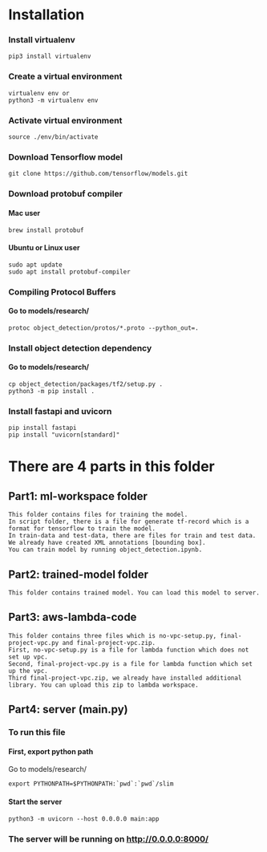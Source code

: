 # Installation

### Install virtualenv
```
pip3 install virtualenv 
```

### Create a virtual environment
```
virtualenv env or
python3 -m virtualenv env
```

### Activate virtual environment
```
source ./env/bin/activate
```

### Download Tensorflow model
```
git clone https://github.com/tensorflow/models.git
```

### Download protobuf compiler
#### Mac user
```
brew install protobuf
```
#### Ubuntu or Linux user
```
sudo apt update
sudo apt install protobuf-compiler
```

### Compiling Protocol Buffers 
#### Go to models/research/
```
protoc object_detection/protos/*.proto --python_out=.
```

### Install object detection dependency
#### Go to models/research/
```
cp object_detection/packages/tf2/setup.py .
python3 -m pip install .
```

### Install fastapi and uvicorn
```
pip install fastapi
pip install "uvicorn[standard]" 
```
# There are 4 parts in this folder

## Part1: ml-workspace folder
```text
This folder contains files for training the model. 
In script folder, there is a file for generate tf-record which is a format for tensorflow to train the model.
In train-data and test-data, there are files for train and test data. We already have created XML annotations [bounding box].
You can train model by running object_detection.ipynb.
```

## Part2: trained-model folder
```text
This folder contains trained model. You can load this model to server.
```

## Part3: aws-lambda-code
```text
This folder contains three files which is no-vpc-setup.py, final-project-vpc.py and final-project-vpc.zip.
First, no-vpc-setup.py is a file for lambda function which does not set up vpc.
Second, final-project-vpc.py is a file for lambda function which set up the vpc. 
Third final-project-vpc.zip, we already have installed additional library. You can upload this zip to lambda workspace.
```

## Part4: server (main.py)
### To run this file

#### First, export python path
Go to models/research/
```
export PYTHONPATH=$PYTHONPATH:`pwd`:`pwd`/slim
```

#### Start the server
```
python3 -m uvicorn --host 0.0.0.0 main:app
```

### The server will be running on http://0.0.0.0:8000/